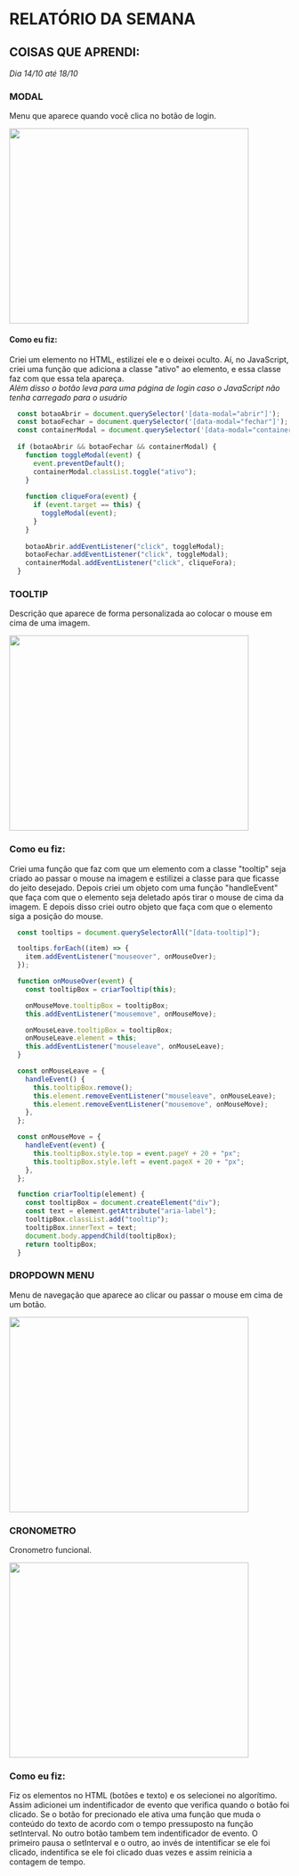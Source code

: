 # RELATÓRIO DA SEMANA

## COISAS QUE APRENDI:
*Dia 14/10 até 18/10*

### MODAL
Menu que aparece quando você clica no botão de login.  
   
<img src="https://github.com/user-attachments/assets/3791cf3c-46e5-4eef-ae22-882b88cfc63e" width=430px height=350px>

#### Como eu fiz:
Criei um elemento no HTML, estilizei ele e o deixei oculto. Aí, no JavaScript, criei uma função que adiciona a classe "ativo" ao elemento, e essa classe faz com que essa tela apareça.  
*Além disso o botão leva para uma página de login caso o JavaScript não tenha carregado para o usuário*

  ```js
    const botaoAbrir = document.querySelector('[data-modal="abrir"]');
    const botaoFechar = document.querySelector('[data-modal="fechar"]');
    const containerModal = document.querySelector('[data-modal="container"]');
    
    if (botaoAbrir && botaoFechar && containerModal) {
      function toggleModal(event) {
        event.preventDefault();
        containerModal.classList.toggle("ativo");
      }
    
      function cliqueFora(event) {
        if (event.target == this) {
          toggleModal(event);
        }
      }
    
      botaoAbrir.addEventListener("click", toggleModal);
      botaoFechar.addEventListener("click", toggleModal);
      containerModal.addEventListener("click", cliqueFora);
    }
  ```

### TOOLTIP
Descrição que aparece de forma personalizada ao colocar o mouse em cima de uma imagem.  
   
<img src="https://github.com/user-attachments/assets/d77d39ab-bc00-40f0-b0c4-3c71b98a7418" width=430px height=350px>

### Como eu fiz:
Criei uma função que faz com que um elemento com a classe "tooltip" seja criado ao passar o mouse na imagem e estilizei a classe para que ficasse do jeito desejado. Depois criei um objeto com uma função "handleEvent" que faça com que o elemento seja deletado após tirar o mouse de cima da imagem. E depois disso criei outro objeto que faça com que o elemento siga a posição do mouse.

  ```js
    const tooltips = document.querySelectorAll("[data-tooltip]");

    tooltips.forEach((item) => {
      item.addEventListener("mouseover", onMouseOver);
    });
  
    function onMouseOver(event) {
      const tooltipBox = criarTooltip(this);
  
      onMouseMove.tooltipBox = tooltipBox;
      this.addEventListener("mousemove", onMouseMove);
  
      onMouseLeave.tooltipBox = tooltipBox;
      onMouseLeave.element = this;
      this.addEventListener("mouseleave", onMouseLeave);
    }
  
    const onMouseLeave = {
      handleEvent() {
        this.tooltipBox.remove();
        this.element.removeEventListener("mouseleave", onMouseLeave);
        this.element.removeEventListener("mousemove", onMouseMove);
      },
    };
  
    const onMouseMove = {
      handleEvent(event) {
        this.tooltipBox.style.top = event.pageY + 20 + "px";
        this.tooltipBox.style.left = event.pageX + 20 + "px";
      },
    };
  
    function criarTooltip(element) {
      const tooltipBox = document.createElement("div");
      const text = element.getAttribute("aria-label");
      tooltipBox.classList.add("tooltip");
      tooltipBox.innerText = text;
      document.body.appendChild(tooltipBox);
      return tooltipBox;
    }
  ```

### DROPDOWN MENU
Menu de navegação que aparece ao clicar ou passar o mouse em cima de um botão.  
   
<img src="https://github.com/user-attachments/assets/6e66445d-2e73-429b-a48a-ae7509f6eb6f" width=430px height=350px>

### CRONOMETRO
Cronometro funcional.  

<img src="https://github.com/user-attachments/assets/6ced5b46-c28e-4ace-8bda-23f289468179" width=430px height=350px>  

### Como eu fiz:
Fiz os elementos no HTML (botões e texto) e os selecionei no algorítimo.
Assim adicionei um indentificador de evento que verifica quando o botão foi clicado. Se o botão for precionado ele ativa uma função que muda o conteúdo do texto de acordo com o tempo pressuposto na função setInterval. No outro botão tambem tem indentificador de evento. O primeiro pausa o setInterval e o outro, ao invés de intentificar se ele foi clicado, indentifica se ele foi clicado duas vezes e assim reinicia a contagem de tempo.
